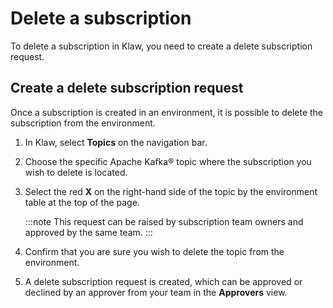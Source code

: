 # Delete a subscription

To delete a subscription in Klaw, you need to create a delete
subscription request.

## Create a delete subscription request

Once a subscription is created in an environment, it is possible to
delete the subscription from the environment.

1. In Klaw, select **Topics** on the navigation bar.
2. Choose the specific Apache Kafka® topic where the subscription you wish to
   delete is located.
3. Select the red **X** on the right-hand side of the topic by the
   environment table at the top of the page.

   :::note
   This request can be raised by subscription team owners and approved by the same team.
   :::

4. Confirm that you are sure you wish to delete the topic from the
   environment.
5. A delete subscription request is created, which can be approved or
   declined by an approver from your team in the **Approvers** view.
